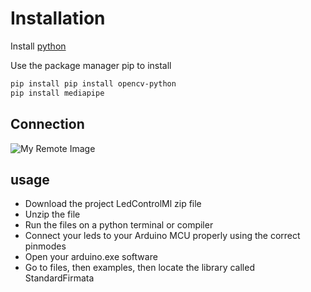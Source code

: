 # Installation
Install [python](https://www.python.org/ftp/python/3.11.2/python-3.11.2-amd64.exe) 

Use the package manager pip to install
```bash
pip install pip install opencv-python
pip install mediapipe
```
## Connection
![My Remote Image](https://content.instructables.com/F9G/N43W/JRGOOJJQ/F9GN43WJRGOOJJQ.jpg)
## usage 
- Download the project LedControlMl zip file
- Unzip the file
- Run the files on a python terminal or compiler
- Connect your leds to your Arduino MCU  properly using the correct pinmodes
- Open your arduino.exe software
- Go to files, then examples, then locate the library called StandardFirmata
